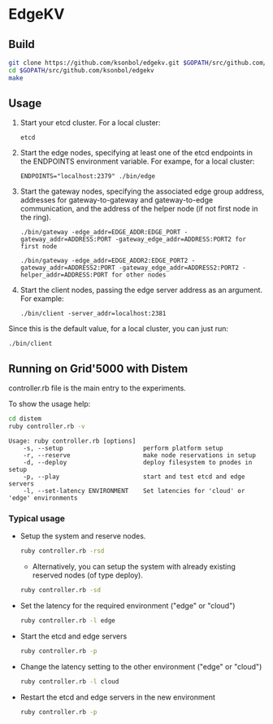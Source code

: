 # EdgeKV

## Build
```bash
git clone https://github.com/ksonbol/edgekv.git $GOPATH/src/github.com/ksonbol/edgekv
cd $GOPATH/src/github.com/ksonbol/edgekv
make
```

## Usage

1. Start your etcd cluster. For a local cluster:
 
    `etcd`

2. Start the edge nodes, specifying at least one of the etcd endpoints in the ENDPOINTS environment variable. For exampe, for a local cluster:
    
    `ENDPOINTS="localhost:2379" ./bin/edge`

3. Start the gateway nodes, specifying the associated edge group address, addresses for gateway-to-gateway and gateway-to-edge communication, and the address of the helper node (if not first node in the ring).

   `./bin/gateway -edge_addr=EDGE_ADDR:EDGE_PORT -gateway_addr=ADDRESS:PORT -gateway_edge_addr=ADDRESS:PORT2 for first node`
   
   `./bin/gateway -edge_addr=EDGE_ADDR2:EDGE_PORT2 -gateway_addr=ADDRESS2:PORT -gateway_edge_addr=ADDRESS2:PORT2 -helper_addr=ADDRESS:PORT for other nodes`
   
4. Start the client nodes, passing the edge server address as an argument. For example:
    
    `./bin/client -server_addr=localhost:2381`

Since this is the default value, for a local cluster, you can just run:

    ./bin/client

## Running on Grid'5000 with Distem

controller.rb file is the main entry to the experiments.

To show the usage help:

```bash
cd distem
ruby controller.rb -v
```

```
Usage: ruby controller.rb [options]
    -s, --setup                      perform platform setup
    -r, --reserve                    make node reservations in setup
    -d, --deploy                     deploy filesystem to pnodes in setup
    -p, --play                       start and test etcd and edge servers
    -l, --set-latency ENVIRONMENT    Set latencies for 'cloud' or 'edge' environments
```

### Typical usage
- Setup the system and reserve nodes.

    
    ```bash
    ruby controller.rb -rsd
    ```


    - Alternatively, you can setup the system with already existing reserved nodes (of type deploy).

    
    ```bash
    ruby controller.rb -sd
    ```

- Set the latency for the required environment ("edge" or "cloud")
    ```bash
    ruby controller.rb -l edge
    ```

- Start the etcd and edge servers
    ```bash
    ruby controller.rb -p
    ```

- Change the latency setting to the other environment ("edge" or "cloud")
    ```bash
    ruby controller.rb -l cloud
    ```

- Restart the etcd and edge servers in the new environment
    ```bash
    ruby controller.rb -p
    ```
